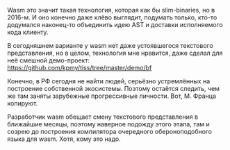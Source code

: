 Wasm это значит такая технология, которая как бы slim-binaries, но в 2016-м.
И оно конечно даже клёво выглядит, подумать только, кто-то додумался наконец-то объединить идею AST и доставки исполняемого кода клиенту.

В сегодняшнем варианте у wasm нет даже устоявшегося текстового представления, но в целом, технология мне нравится, даже сделал для неё смешной демо-проект: https://github.com/kpmy/tiss/tree/master/demo/bf

Конечно, в РФ сегодня не найти людей, серьёзно устремлённых на построение собственной экосистемы. Поэтому остаётся следить, чем же там заняты зарубежные прогрессивные личности. Вот, М. Франца копируют.

Разработчик wasm обещает смену текстового представления в ближайшие месяцы, поэтому наверное подожду этого этапа, там и созрею до построения компилятора очередного обероноподобного языка для wasm. Хотя, кому это надо.
